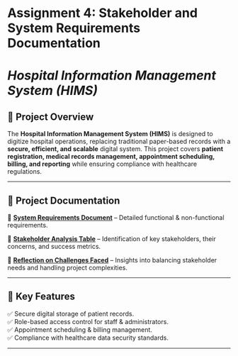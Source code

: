 # Assignment 4: Stakeholder and System Requirements Documentation

# _Hospital Information Management System (HIMS)_  

## 📌 Project Overview  
The **Hospital Information Management System (HIMS)** is designed to digitize hospital operations, replacing traditional paper-based records with a **secure, efficient, and scalable** digital system. This project covers **patient registration, medical records management, appointment scheduling, billing, and reporting** while ensuring compliance with healthcare regulations.  

---

## 📂 Project Documentation  

🔹 **[System Requirements Document](./System_Requirements_Document.md)** – Detailed functional & non-functional requirements.  

🔹 **[Stakeholder Analysis Table](https://github.com/NkosiMbele2/Hospital-Information-Management-System/blob/07f45d857469879e8a79afb22c67374d96af04d9/Stakeholder_Analysis_Table.md)** – Identification of key stakeholders, their concerns, and success metrics.  

🔹 **[Reflection on Challenges Faced](./Reflection)** – Insights into balancing stakeholder needs and handling project complexities.  

---

## 🚀 Key Features  

✅ Secure digital storage of patient records.  
✅ Role-based access control for staff & administrators.  
✅ Appointment scheduling & billing management.  
✅ Compliance with healthcare data security standards. 
 

---

